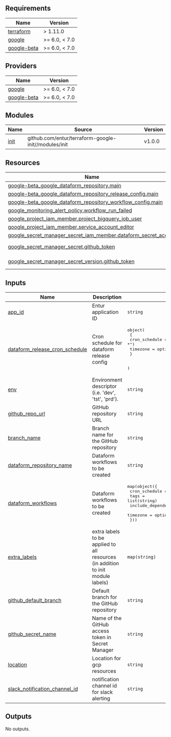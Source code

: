 <!-- BEGIN_TF_DOCS -->
## Requirements

| Name | Version |
|------|---------|
| <a name="requirement_terraform"></a> [terraform](#requirement\_terraform) | > 1.11.0 |
| <a name="requirement_google"></a> [google](#requirement\_google) | >= 6.0, < 7.0 |
| <a name="requirement_google-beta"></a> [google-beta](#requirement\_google-beta) | >= 6.0, < 7.0 |

## Providers

| Name | Version |
|------|---------|
| <a name="provider_google"></a> [google](#provider\_google) | >= 6.0, < 7.0 |
| <a name="provider_google-beta"></a> [google-beta](#provider\_google-beta) | >= 6.0, < 7.0 |

## Modules

| Name | Source | Version |
|------|--------|---------|
| <a name="module_init"></a> [init](#module\_init) | github.com/entur/terraform-google-init//modules/init | v1.0.0 |

## Resources

| Name | Type |
|------|------|
| [google-beta_google_dataform_repository.main](https://registry.terraform.io/providers/hashicorp/google-beta/latest/docs/resources/google_dataform_repository) | resource |
| [google-beta_google_dataform_repository_release_config.main](https://registry.terraform.io/providers/hashicorp/google-beta/latest/docs/resources/google_dataform_repository_release_config) | resource |
| [google-beta_google_dataform_repository_workflow_config.main](https://registry.terraform.io/providers/hashicorp/google-beta/latest/docs/resources/google_dataform_repository_workflow_config) | resource |
| [google_monitoring_alert_policy.workflow_run_failed](https://registry.terraform.io/providers/hashicorp/google/latest/docs/resources/monitoring_alert_policy) | resource |
| [google_project_iam_member.project_bigquery_job_user](https://registry.terraform.io/providers/hashicorp/google/latest/docs/resources/project_iam_member) | resource |
| [google_project_iam_member.service_account_editor](https://registry.terraform.io/providers/hashicorp/google/latest/docs/resources/project_iam_member) | resource |
| [google_secret_manager_secret_iam_member.dataform_secret_access](https://registry.terraform.io/providers/hashicorp/google/latest/docs/resources/secret_manager_secret_iam_member) | resource |
| [google_secret_manager_secret.github_token](https://registry.terraform.io/providers/hashicorp/google/latest/docs/data-sources/secret_manager_secret) | data source |
| [google_secret_manager_secret_version.github_token](https://registry.terraform.io/providers/hashicorp/google/latest/docs/data-sources/secret_manager_secret_version) | data source |

## Inputs

| Name | Description | Type | Default | Required |
|------|-------------|------|---------|:--------:|
| <a name="input_app_id"></a> [app\_id](#input\_app\_id) | Entur application ID | `string` | n/a | yes |
| <a name="input_dataform_release_cron_schedule"></a> [dataform\_release\_cron\_schedule](#input\_dataform\_release\_cron\_schedule) | Cron schedule for dataform release config | <pre>object(<br/>    {<br/>      cron_schedule = optional(string, "0 5 * * *")<br/>      timezone      = optional(string, "UTC")<br/>    }<br/><br/>  )</pre> | n/a | yes |
| <a name="input_env"></a> [env](#input\_env) | Environment descriptor (i.e. 'dev', 'tst', 'prd'). | `string` | n/a | yes |
| <a name="input_github_repo_url"></a> [github\_repo\_url](#input\_github\_repo\_url) | GitHub repository URL | `string` | n/a | yes |
| <a name="input_branch_name"></a> [branch\_name](#input\_branch\_name) | Branch name for the GitHub repository | `string` | `"main"` | no |
| <a name="input_dataform_repository_name"></a> [dataform\_repository\_name](#input\_dataform\_repository\_name) | Dataform workflows to be created | `string` | `null` | no |
| <a name="input_dataform_workflows"></a> [dataform\_workflows](#input\_dataform\_workflows) | Dataform workflows to be created | <pre>map(object({<br/>    cron_schedule        = string<br/>    tags                 = list(string)<br/>    include_dependencies = optional(bool, false)<br/>    timezone             = optional(string, "UTC")<br/>  }))</pre> | `{}` | no |
| <a name="input_extra_labels"></a> [extra\_labels](#input\_extra\_labels) | extra labels to be applied to all resources (in addition to init module labels) | `map(string)` | `{}` | no |
| <a name="input_github_default_branch"></a> [github\_default\_branch](#input\_github\_default\_branch) | Default branch for the GitHub repository | `string` | `"main"` | no |
| <a name="input_github_secret_name"></a> [github\_secret\_name](#input\_github\_secret\_name) | Name of the GitHub access token in Secret Manager | `string` | `"github-token"` | no |
| <a name="input_location"></a> [location](#input\_location) | Location for gcp resources | `string` | `"europe-west1"` | no |
| <a name="input_slack_notification_channel_id"></a> [slack\_notification\_channel\_id](#input\_slack\_notification\_channel\_id) | notification channel id for slack alerting | `string` | `null` | no |

## Outputs

No outputs.
<!-- END_TF_DOCS -->